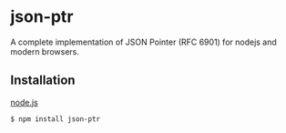 # json-ptr

A complete implementation of JSON Pointer (RFC 6901) for nodejs and modern browsers.

## Installation

[node.js](http://nodejs.org)
```bash
$ npm install json-ptr
```

